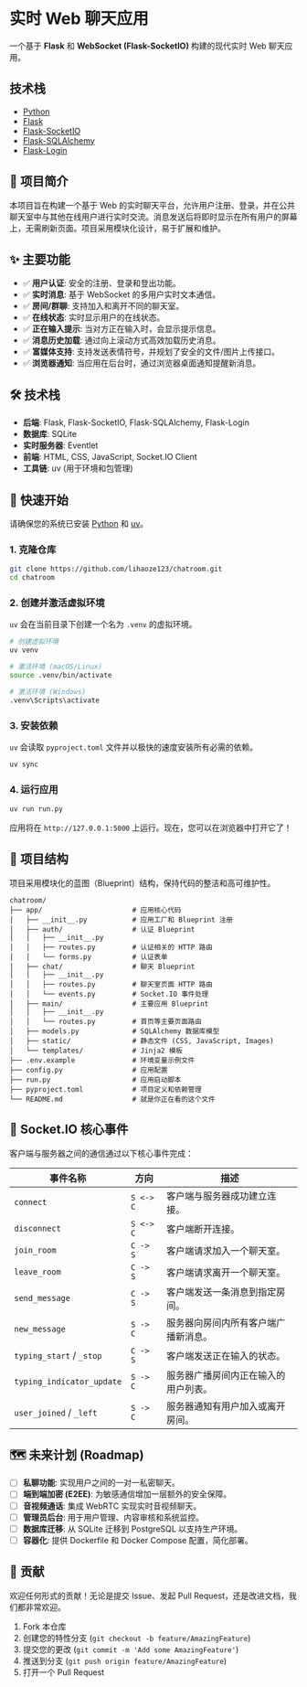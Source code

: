 # 实时 Web 聊天应用

一个基于 **Flask** 和 **WebSocket (Flask-SocketIO)** 构建的现代实时 Web 聊天应用。

## 技术栈

- [Python](https://www.python.org/)
- [Flask](https://flask.palletsprojects.com/)
- [Flask-SocketIO](https://flask-socketio.readthedocs.io/en/latest/)
- [Flask-SQLAlchemy](https://flask-sqlalchemy.palletsprojects.com/)
- [Flask-Login](https://flask-login.readthedocs.io/en/latest/)

## 📖 项目简介

本项目旨在构建一个基于 Web 的实时聊天平台，允许用户注册、登录，并在公共聊天室中与其他在线用户进行实时交流。消息发送后将即时显示在所有用户的屏幕上，无需刷新页面。项目采用模块化设计，易于扩展和维护。

## ✨ 主要功能

  * ✅ **用户认证**: 安全的注册、登录和登出功能。
  * ✅ **实时消息**: 基于 WebSocket 的多用户实时文本通信。
  * ✅ **房间/群聊**: 支持加入和离开不同的聊天室。
  * ✅ **在线状态**: 实时显示用户的在线状态。
  * ✅ **正在输入提示**: 当对方正在输入时，会显示提示信息。
  * ✅ **消息历史加载**: 通过向上滚动方式高效加载历史消息。
  * ✅ **富媒体支持**: 支持发送表情符号，并规划了安全的文件/图片上传接口。
  * ✅ **浏览器通知**: 当应用在后台时，通过浏览器桌面通知提醒新消息。

## 🛠️ 技术栈

  * **后端**: Flask, Flask-SocketIO, Flask-SQLAlchemy, Flask-Login
  * **数据库**: SQLite
  * **实时服务器**: Eventlet
  * **前端**: HTML, CSS, JavaScript, Socket.IO Client
  * **工具链**: uv (用于环境和包管理)

## 🚀 快速开始

请确保您的系统已安装 [Python](https://www.python.org/) 和 [uv](https://github.com/astral-sh/uv)。

### 1\. 克隆仓库

```bash
git clone https://github.com/lihaoze123/chatroom.git
cd chatroom
```

### 2\. 创建并激活虚拟环境

`uv` 会在当前目录下创建一个名为 `.venv` 的虚拟环境。

```bash
# 创建虚拟环境
uv venv

# 激活环境 (macOS/Linux)
source .venv/bin/activate

# 激活环境 (Windows)
.venv\Scripts\activate
```

### 3\. 安装依赖

`uv` 会读取 `pyproject.toml` 文件并以极快的速度安装所有必需的依赖。

```bash
uv sync
```

### 4\. 运行应用

```bash
uv run run.py
```

应用将在 `http://127.0.0.1:5000` 上运行。现在，您可以在浏览器中打开它了！

## 📁 项目结构

项目采用模块化的蓝图（Blueprint）结构，保持代码的整洁和高可维护性。

```
chatroom/
├── app/                      # 应用核心代码
│   ├── __init__.py           # 应用工厂和 Blueprint 注册
│   ├── auth/                 # 认证 Blueprint
│   │   ├── __init__.py
│   │   ├── routes.py         # 认证相关的 HTTP 路由
│   │   └── forms.py          # 认证表单
│   ├── chat/                 # 聊天 Blueprint
│   │   ├── __init__.py
│   │   ├── routes.py         # 聊天室页面 HTTP 路由
│   │   └── events.py         # Socket.IO 事件处理
│   ├── main/                 # 主要应用 Blueprint
│   │   ├── __init__.py
│   │   └── routes.py         # 首页等主要页面路由
│   ├── models.py             # SQLAlchemy 数据库模型
│   ├── static/               # 静态文件 (CSS, JavaScript, Images)
│   └── templates/            # Jinja2 模板
├── .env.example              # 环境变量示例文件
├── config.py                 # 应用配置
├── run.py                    # 应用启动脚本
├── pyproject.toml            # 项目定义和依赖管理
└── README.md                 # 就是你正在看的这个文件
```

## 🔌 Socket.IO 核心事件

客户端与服务器之间的通信通过以下核心事件完成：

| 事件名称                 | 方向          | 描述                                 |
| ------------------------ | ------------- | ------------------------------------ |
| `connect`                | `S <-> C`     | 客户端与服务器成功建立连接。         |
| `disconnect`             | `S <-> C`     | 客户端断开连接。                     |
| `join_room`              | `C -> S`      | 客户端请求加入一个聊天室。           |
| `leave_room`             | `C -> S`      | 客户端请求离开一个聊天室。           |
| `send_message`           | `C -> S`      | 客户端发送一条消息到指定房间。       |
| `new_message`            | `S -> C`      | 服务器向房间内所有客户端广播新消息。 |
| `typing_start` / `_stop` | `C -> S`      | 客户端发送正在输入的状态。           |
| `typing_indicator_update`| `S -> C`      | 服务器广播房间内正在输入的用户列表。 |
| `user_joined` / `_left`  | `S -> C`      | 服务器通知有用户加入或离开房间。     |

## 🗺️ 未来计划 (Roadmap)

  * [ ] **私聊功能**: 实现用户之间的一对一私密聊天。
  * [ ] **端到端加密 (E2EE)**: 为敏感通信增加一层额外的安全保障。
  * [ ] **音视频通话**: 集成 WebRTC 实现实时音视频聊天。
  * [ ] **管理员后台**: 用于用户管理、内容审核和系统监控。
  * [ ] **数据库迁移**: 从 SQLite 迁移到 PostgreSQL 以支持生产环境。
  * [ ] **容器化**: 提供 Dockerfile 和 Docker Compose 配置，简化部署。

## 🤝 贡献

欢迎任何形式的贡献！无论是提交 Issue、发起 Pull Request，还是改进文档，我们都非常欢迎。

1.  Fork 本仓库
2.  创建您的特性分支 (`git checkout -b feature/AmazingFeature`)
3.  提交您的更改 (`git commit -m 'Add some AmazingFeature'`)
4.  推送到分支 (`git push origin feature/AmazingFeature`)
5.  打开一个 Pull Request